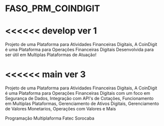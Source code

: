 # FASO_PRM_COINDIGIT
<<<<<< develop ver 1
=
Projeto de uma Plataforma para Atividades Financeiras Digitais, A CoinDigit é uma Plataforma para Operações Financeiras Digitais Desenvolvida para ser útil em Multiplas Plataformas de Atuação!
>>>>>>
<<<<<< main ver 3
=
Projeto de uma Plataforma para Atividades Financeiras Digitais, A CoinDigit é uma Plataforma para Operações Financeiras Digitais com um foco em Segurança de Dados, Integração com API's de Cotações, Funcionamento em Multiplas Plataformas, Gerenciamento de Ativos Digitais, Gerenciamento de Valores Monetarios, Operações com Valores e Mais
>>>>>>
Programação Multiplaforma Fatec Sorocaba
